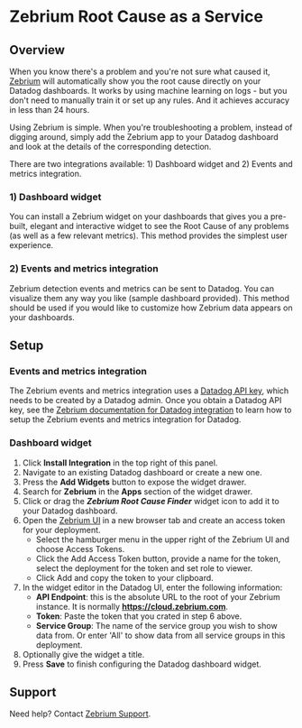 # Zebrium Root Cause as a Service
 
## Overview
 
When you know there's a problem and you're not sure what caused it, [Zebrium][1] will automatically show you the root cause directly on your Datadog dashboards. It works by using machine learning on logs - but you don't need to manually train it or set up any rules. And it achieves accuracy in less than 24 hours. 

Using Zebrium is simple. When you're troubleshooting a problem, instead of digging around, simply add the Zebrium app to your Datadog dashboard and look at the details of the corresponding detection.

There are two integrations available: 1) Dashboard widget and 2) Events and metrics integration.

### 1) Dashboard widget

You can install a Zebrium widget on your dashboards that gives you a pre-built, elegant and interactive widget to see the Root Cause of any problems (as well as a few relevant metrics). This method provides the simplest user experience.
 
### 2) Events and metrics integration

Zebrium detection events and metrics can be sent to Datadog. You can visualize them any way you like (sample dashboard provided). This method should be used if you would like to customize how Zebrium data appears on your dashboards.

## Setup
 
### Events and metrics integration

The Zebrium events and metrics integration uses a [Datadog API key][2], which needs to be created by a Datadog admin. Once you obtain a Datadog API key, see the [Zebrium documentation for Datadog integration][3] to learn how to setup the Zebrium events and metrics integration for Datadog.

### Dashboard widget

1. Click **Install Integration** in the top right of this panel.
2. Navigate to an existing Datadog dashboard or create a new one.
3. Press the **Add Widgets** button to expose the widget drawer.
4. Search for **Zebrium** in the **Apps** section of the widget drawer.
5. Click or drag the ***Zebrium Root Cause Finder*** widget icon to add it to your Datadog dashboard.
6. Open the [Zebrium UI][5] in a new browser tab and  create an access token for your deployment. 
   - Select the hamburger menu in the upper right of the Zebrium UI and choose Access Tokens. 
   - Click the Add Access Token button, provide a name for the token, select the deployment for the token and set role to viewer. 
   - Click Add and copy the token to your clipboard. 
7. In the widget editor in the Datadog UI, enter the following information:
   - **API Endpoint**: this is the absolute URL to the root of your Zebrium instance. It is normally **https://cloud.zebrium.com**.
   - **Token**: Paste the token that you crated in step 6 above.
   - **Service Group**: The name of the service group you wish to show data from. Or enter 'All' to show data from all service groups in this deployment. 
9. Optionally give the widget a title.
10. Press **Save** to finish configuring the Datadog dashboard widget.
 
## Support
 
Need help? Contact [Zebrium Support][4].


[1]: https://www.zebrium.com
[2]: https://app.datadoghq.com/organization-settings/api-keys
[3]: https://docs.zebrium.com/docs/monitoring/datadog_autodetect/
[4]: mailto:support@zebrium.com
[5]: https://cloud.zebrium.com
